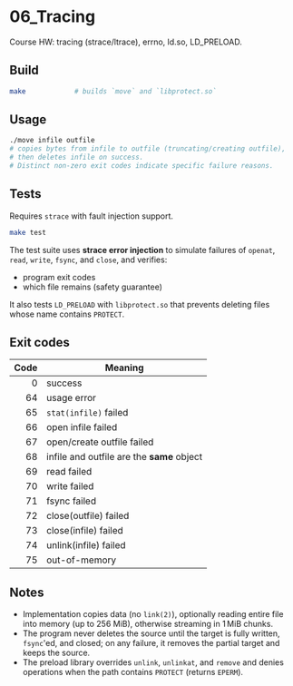 
# 06_Tracing

Course HW: tracing (strace/ltrace), errno, ld.so, LD_PRELOAD.

## Build

```bash
make            # builds `move` and `libprotect.so`
```

## Usage

```bash
./move infile outfile
# copies bytes from infile to outfile (truncating/creating outfile),
# then deletes infile on success.
# Distinct non-zero exit codes indicate specific failure reasons.
```

## Tests

Requires `strace` with fault injection support.

```bash
make test
```

The test suite uses **strace error injection** to simulate failures of `openat`, `read`, `write`, `fsync`, and `close`, and verifies:
- program exit codes
- which file remains (safety guarantee)

It also tests `LD_PRELOAD` with `libprotect.so` that prevents deleting files whose name contains `PROTECT`.

## Exit codes

| Code | Meaning |
|-----:|--------|
| 0 | success |
| 64 | usage error |
| 65 | `stat(infile)` failed |
| 66 | open infile failed |
| 67 | open/create outfile failed |
| 68 | infile and outfile are the **same** object |
| 69 | read failed |
| 70 | write failed |
| 71 | fsync failed |
| 72 | close(outfile) failed |
| 73 | close(infile) failed |
| 74 | unlink(infile) failed |
| 75 | out-of-memory |

## Notes

- Implementation copies data (no `link(2)`), optionally reading entire file into memory (up to 256 MiB), otherwise streaming in 1 MiB chunks.
- The program never deletes the source until the target is fully written, `fsync`'ed, and closed; on any failure, it removes the partial target and keeps the source.
- The preload library overrides `unlink`, `unlinkat`, and `remove` and denies operations when the path contains `PROTECT` (returns `EPERM`).

